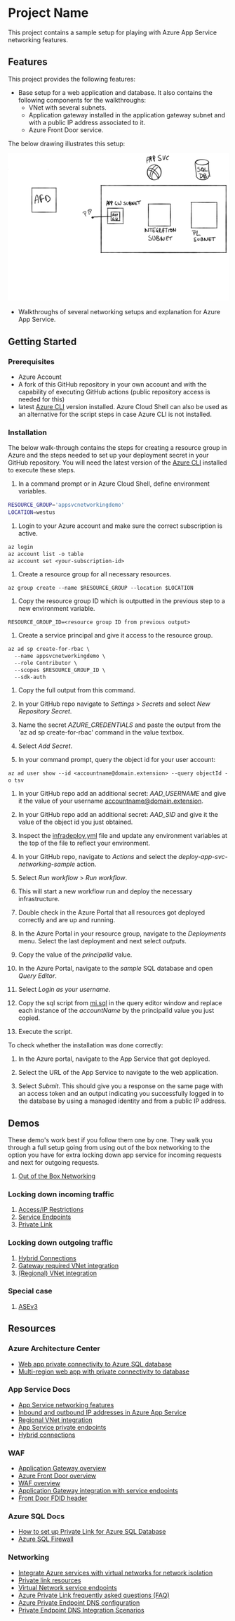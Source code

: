 # Project Name

This project contains a sample setup for playing with Azure App Service networking features. 

## Features

This project provides the following features:

* Base setup for a web application and database. It also contains the following components for the walkthroughs: 
  * VNet with several subnets.
  * Application gateway installed in the application gateway subnet and with a public IP address associated to it. 
  * Azure Front Door service.

The below drawing illustrates this setup: 

![Initial setup](media/initial%20setup.svg)

* Walkthroughs of several networking setups and explanation for Azure App Service. 

## Getting Started

### Prerequisites

- Azure Account
- A fork of this GitHub repository in your own account and with the capability of executing GitHub actions (public repository access is needed for this)
- latest [Azure CLI](https://docs.microsoft.com/en-us/cli/azure/install-azure-cli) version installed. Azure Cloud Shell can also be used as an alternative for the script steps in case Azure CLI is not installed. 

### Installation

The below walk-through contains the steps for creating a resource group in Azure and the steps needed to set up your deployment secret in your GitHub repository. 
You will need the latest version of the [Azure CLI](https://docs.microsoft.com/en-us/cli/azure/install-azure-cli) installed to execute these steps.

1. In a command prompt or in Azure Cloud Shell, define environment variables.

```bash
RESOURCE_GROUP='appsvcnetworkingdemo'
LOCATION=westus
```

1. Login to your Azure account and make sure the correct subscription is active. 

```azurecli
az login
az account list -o table
az account set <your-subscription-id>
```

1. Create a resource group for all necessary resources.

```azurecli
az group create --name $RESOURCE_GROUP --location $LOCATION
```

1. Copy the resource group ID which is outputted in the previous step to a new environment variable.

```azurecli
RESOURCE_GROUP_ID=<resource group ID from previous output>
```

1. Create a service principal and give it access to the resource group.

```azure cli
az ad sp create-for-rbac \
  --name appsvcnetworkingdemo \
  --role Contributor \
  --scopes $RESOURCE_GROUP_ID \
  --sdk-auth
```

1. Copy the full output from this command. 

1. In your GitHub repo navigate to *Settings* > *Secrets* and select *New Repository Secret*.

1. Name the secret _AZURE_CREDENTIALS_ and paste the output from the 'az ad sp create-for-rbac' command in the value textbox.

1. Select *Add Secret*.

1. In your command prompt, query the object id for your user account: 

```azure cli
az ad user show --id <accountname@domain.extension> --query objectId -o tsv
```

1. In your GitHub repo add an additional secret: _AAD_USERNAME_ and give it the value of your username accountname@domain.extension.  

1. In your GitHub repo add an additional secret: _AAD_SID_ and give it the value of the object id you just obtained.  

1. Inspect the [infradeploy.yml](.github/workflows/infradeploy.yml) file and update any environment variables at the top of the file to reflect your environment. 

1. In your GitHub repo, navigate to *Actions* and select the *deploy-app-svc-networking-sample* action. 

1. Select *Run workflow* > *Run workflow*. 

1. This will start a new workflow run and deploy the necessary infrastructure. 

1. Double check in the Azure Portal that all resources got deployed correctly and are up and running. 

1. In the Azure Portal in your resource group, navigate to the _Deployments_ menu. Select the last deployment and next select _outputs_. 

1. Copy the value of the _principalId_ value.

1. In the Azure Portal, navigate to the _sample_ SQL database and open _Query Editor_.

1. Select _Login as your username_.

1. Copy the sql script from [mi.sql](deploy/mi.sql) in the query editor window and replace each instance of the _accountName_ by the principalId value you just copied. 

1. Execute the script. 

To check whether the installation was done correctly: 

1. In the Azure portal, navigate to the App Service that got deployed. 

1. Select the URL of the App Service to navigate to the web application.

1. Select _Submit_. This should give you a response on the same page with an access token and an output indicating you successfully logged in to the database by using a managed identity and from a public IP address. 


## Demos

These demo's work best if you follow them one by one. They walk you through a full setup going from using out of the box networking to the option you have for extra locking down app service for incoming requests and next for outgoing requests. 

1. [Out of the Box Networking](demos/01_outofthebox.md)

### Locking down incoming traffic

1. [Access/IP Restrictions](demos/02_IPrestrictions.md)
1. [Service Endpoints](demos/03_serviceendpoints.md)
1. [Private Link](demos/04_privatelink.md)

### Locking down outgoing traffic

1. [Hybrid Connections](demos/05_Hybirdconnections.md)
1. [Gateway required VNet integration](demos/06_GWrequiredVNetintegration.md)
1. [(Regional) VNet integration](demos/07_RegionalVNetintegration.md)

### Special case

1. [ASEv3](demos/08_ASEv3.md)

## Resources

### Azure Architecture Center

- [Web app private connectivity to Azure SQL database](https://docs.microsoft.com/azure/architecture/example-scenario/private-web-app/private-web-app)
- [Multi-region web app with private connectivity to database](https://docs.microsoft.com/azure/architecture/example-scenario/sql-failover/app-service-private-sql-multi-region)

### App Service Docs

- [App Service networking features](https://docs.microsoft.com/azure/app-service/networking-features)
- [Inbound and outbound IP addresses in Azure App Service](https://docs.microsoft.com/azure/app-service/overview-inbound-outbound-ips)
- [Regional VNet integration](https://docs.microsoft.com/azure/app-service/web-sites-integrate-with-vnet#regional-vnet-integration)
- [App Service private endpoints](https://docs.microsoft.com/azure/app-service/networking/private-endpoint)
- [Hybrid connections](https://docs.microsoft.com/azure/app-service/app-service-hybrid-connections)

### WAF

- [Application Gateway overview](https://docs.microsoft.com/azure/application-gateway/overview)
- [Azure Front Door overview](https://docs.microsoft.com/azure/frontdoor/front-door-overview)
- [WAF overview](https://docs.microsoft.com/azure/web-application-firewall/overview)
- [Application Gateway integration with service endpoints](https://docs.microsoft.com/azure/app-service/networking/app-gateway-with-service-endpoints)
- [Front Door FDID header](https://docs.microsoft.com/azure/frontdoor/front-door-faq#how-do-i-lock-down-the-access-to-my-backend-to-only-azure-front-door-)

### Azure SQL Docs

- [How to set up Private Link for Azure SQL Database](https://docs.microsoft.com/en-us/azure/azure-sql/database/private-endpoint-overview#how-to-set-up-private-link-for-azure-sql-database)
- [Azure SQL Firewall](https://docs.microsoft.com/en-us/azure/azure-sql/database/firewall-create-server-level-portal-quickstart)

### Networking

- [Integrate Azure services with virtual networks for network isolation](https://docs.microsoft.com/azure/virtual-network/vnet-integration-for-azure-services)
- [Private link resources](https://docs.microsoft.com/azure/private-link/private-endpoint-overview#private-link-resource)
- [Virtual Network service endpoints](https://docs.microsoft.com/azure/virtual-network/virtual-network-service-endpoints-overview)
- [Azure Private Link frequently asked questions (FAQ)](https://docs.microsoft.com/azure/private-link/private-link-faq#what-is-the-difference-between-a-service-endpoints-and-a-private-endpoints)
- [Azure Private Endpoint DNS configuration](https://docs.microsoft.com/en-us/azure/private-link/private-endpoint-dns)
- [Private Endpoint DNS Integration Scenarios](https://github.com/dmauser/PrivateLink/tree/master/DNS-Integration-Scenarios)
